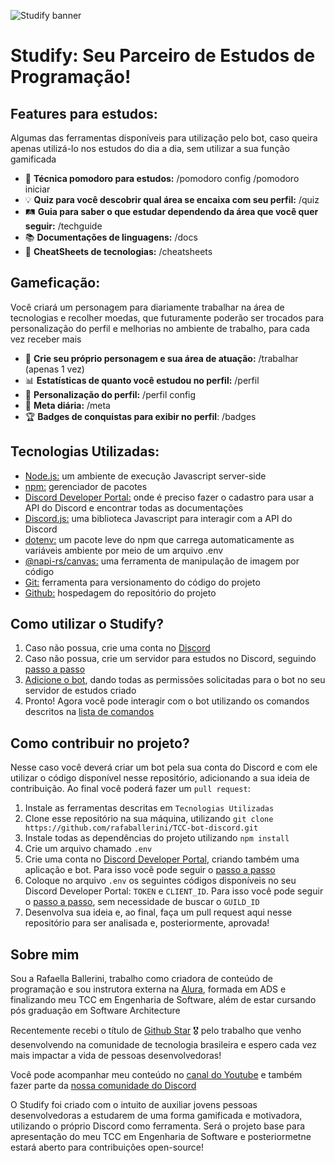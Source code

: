 ![Studify banner](https://i.pinimg.com/originals/16/89/5b/16895b231b6da505e2e4acef02a3c1fe.gif)
# Studify: Seu Parceiro de Estudos de Programação!

## Features para estudos:
Algumas das ferramentas disponíveis para utilização pelo bot, caso queira apenas utilizá-lo nos estudos do dia a dia, sem utilizar a sua função gamificada
* 🍅 **Técnica pomodoro para estudos:** /pomodoro config /pomodoro iniciar
* 💡 **Quiz para você descobrir qual área se encaixa com seu perfil:** /quiz
* 🛤️ **Guia para saber o que estudar dependendo da área que você quer seguir:** /techguide
* 📚 **Documentações de linguagens:** /docs
* 🔖 **CheatSheets de tecnologias:** /cheatsheets

## Gameficação:
Você criará um personagem para diariamente trabalhar na área de tecnologias e recolher moedas, que futuramente poderão ser trocados para personalização do perfil e melhorias no ambiente de trabalho, para cada vez receber mais
* 💼 **Crie seu próprio personagem e sua área de atuação:** /trabalhar (apenas 1 vez)
* 📊 **Estatísticas de quanto você estudou no perfil:** /perfil 
* 🎩 **Personalização do perfil:** /perfil config
* 🎯 **Meta diária:** /meta
* 🏆 **Badges de conquistas para exibir no perfil**: /badges

## Tecnologias Utilizadas:
* [Node.js:](https://nodejs.org) um ambiente de execução Javascript server-side
* [npm:](https://www.npmjs.com) gerenciador de pacotes
* [Discord Developer Portal:](https://discord.com/developers/docs/intro) onde é preciso fazer o cadastro para usar a API do Discord e encontrar todas as documentações
* [Discord.js:](https://discord.js.org) uma biblioteca Javascript para interagir com a API do Discord
* [dotenv:](https://www.npmjs.com/package/dotenv) um pacote leve do npm que carrega automaticamente as variáveis ambiente por meio de um arquivo .env
* [@napi-rs/canvas:](https://www.npmjs.com/package/@napi-rs/canvas) uma ferramenta de manipulação de imagem por código
* [Git:](https://git-scm.com) ferramenta para versionamento do código do projeto
* [Github:](https://github.com) hospedagem do repositório do projeto

## Como utilizar o Studify?
1. Caso não possua, crie uma conta no [Discord](https://discord.com)
2. Caso não possua, crie um servidor para estudos no Discord, seguindo [passo a passo](https://www.youtube.com/watch?v=zKOf1NGGStE&t=14m09s)
3. [Adicione o bot](), dando todas as permissões solicitadas para o bot no seu servidor de estudos criado
4. Pronto! Agora você pode interagir com o bot utilizando os comandos descritos na [lista de comandos]()

## Como contribuir no projeto?
Nesse caso você deverá criar um bot pela sua conta do Discord e com ele utilizar o código disponível nesse repositório, adicionando a sua ideia de contribuição. Ao final você poderá fazer um `pull request`:
1. Instale as ferramentas descritas em `Tecnologias Utilizadas`
2. Clone esse repositório na sua máquina, utilizando `git clone https://github.com/rafaballerini/TCC-bot-discord.git`
3. Instale todas as dependências do projeto utilizando `npm install`
4. Crie um arquivo chamado `.env`
5. Crie uma conta no [Discord Developer Portal](https://discord.com/developers/docs/intro), criando também uma aplicação e bot. Para isso você pode seguir o [passo a passo](https://www.google.com/url?sa=t&rct=j&q=&esrc=s&source=web&cd=&ved=2ahUKEwiN5-fr9Jr-AhXXqJUCHXJdBAQQqJcEKAN6BAgLEBc&url=https%3A%2F%2Fwww.youtube.com%2Fwatch%3Fv%3DzKOf1NGGStE%26t%3D640&usg=AOvVaw1SJCgJhuMIz-xHfOzQYaH4)
6. Coloque no arquivo `.env` os seguintes códigos disponíveis no seu Discord Developer Portal: `TOKEN` e `CLIENT_ID`. Para isso você pode seguir o [passo a passo](https://www.google.com/url?sa=t&rct=j&q=&esrc=s&source=web&cd=&ved=2ahUKEwiN5-fr9Jr-AhXXqJUCHXJdBAQQqJcEKAR6BAgLEBo&url=https%3A%2F%2Fwww.youtube.com%2Fwatch%3Fv%3DzKOf1NGGStE%26t%3D1087&usg=AOvVaw0m7-tesBpy_1pZcTTwADOw), sem necessidade de buscar o `GUILD_ID`
7. Desenvolva sua ideia e, ao final, faça um pull request aqui nesse repositório para ser analisada e, posteriormente, aprovada!

## Sobre mim

Sou a Rafaella Ballerini, trabalho como criadora de conteúdo de programação e sou instrutora externa na [Alura](https://alura.com.br/promocao/rafaballerini), formada em ADS e finalizando meu TCC em Engenharia de Software, além de estar cursando pós graduação em Software Architecture

Recentemente recebi o título de [Github Star](https://github.com/rafaballerini) 🎖️ pelo trabalho que venho desenvolvendo na comunidade de tecnologia brasileira e espero cada vez mais impactar a vida de pessoas desenvolvedoras!

Você pode acompanhar meu conteúdo no [canal do Youtube](https://youtube.com/rafaellaballerini) e também fazer parte da [nossa comunidade do Discord](https://discord.com/servers/ballerini-789888698673922078
)

O Studify foi criado com o intuito de auxiliar jovens pessoas desenvolvedoras a estudarem de uma forma gamificada e motivadora, utilizando o próprio Discord como ferramenta. Será o projeto base para apresentação do meu TCC em Engenharia de Software e posteriormetne estará aberto para contribuições open-source!